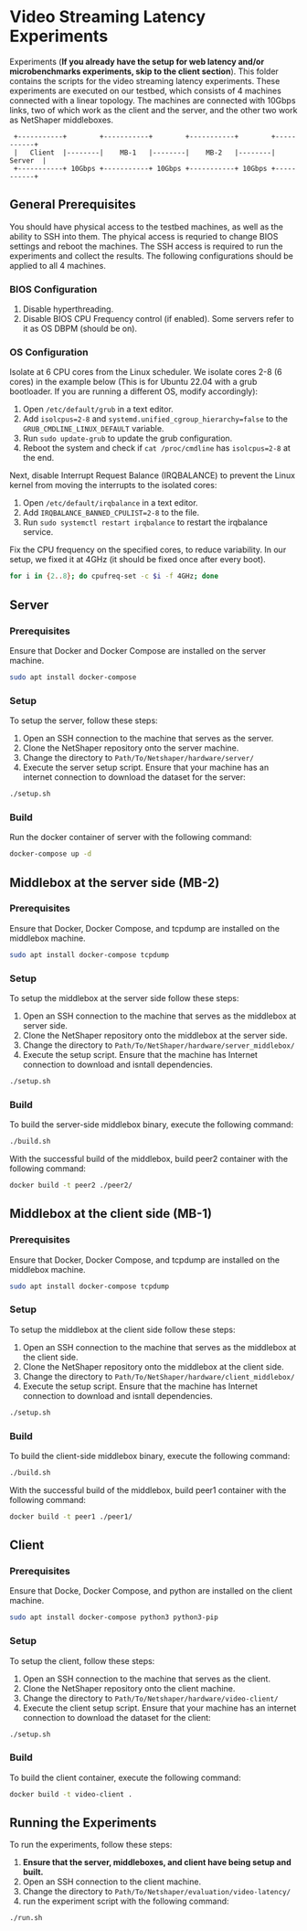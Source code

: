 # Video Streaming Latency Experiments
Experiments
(**If you already have the setup for web latency and/or microbenchmarks experiments, skip to the client section**). 
This folder contains the scripts for the video streaming latency experiments. 
These experiments are executed on our testbed, which consists of 4 machines connected with a linear topology.
The machines are connected with 10Gbps links, two of which work as the client and the server, and the other two work as NetShaper middleboxes.

     +-----------+        +-----------+        +-----------+        +-----------+
     |   Client  |--------|    MB-1   |--------|    MB-2   |--------|   Server  |
     +-----------+ 10Gbps +-----------+ 10Gbps +-----------+ 10Gbps +-----------+


## General Prerequisites
You should have physical access to the testbed machines, as well as the ability to SSH into them. The phyical access is requried to change BIOS settings and reboot the machines. The SSH access is required to run the experiments and collect the results.
The following configurations should be applied to all 4 machines. 

### BIOS Configuration
1. Disable hyperthreading.
2. Disable BIOS CPU Frequency control (if enabled). Some servers refer to it as OS DBPM (should be on).

### OS Configuration
Isolate at 6 CPU cores from the Linux scheduler. We isolate cores 2-8 (6 cores) in the example below (This is for Ubuntu 22.04 with a grub bootloader. If you are running a different OS, modify accordingly):
1. Open `/etc/default/grub` in a text editor.
2. Add `isolcpus=2-8` and `systemd.unified_cgroup_hierarchy=false` to the `GRUB_CMDLINE_LINUX_DEFAULT` variable.
3. Run `sudo update-grub` to update the grub configuration.
4. Reboot the system and check if `cat /proc/cmdline` has `isolcpus=2-8` at the end.

Next, disable Interrupt Request Balance (IRQBALANCE) to prevent the Linux kernel from moving the interrupts to the isolated cores:

1. Open `/etc/default/irqbalance` in a text editor.
2. Add `IRQBALANCE_BANNED_CPULIST=2-8` to the file.
3. Run `sudo systemctl restart irqbalance` to restart the irqbalance service.

Fix the CPU frequency on the specified cores, to reduce variability. In our setup, we fixed it at 4GHz (it should be fixed once after every boot).
```bash
for i in {2..8}; do cpufreq-set -c $i -f 4GHz; done
```

## Server
### Prerequisites 
Ensure that Docker and Docker Compose are installed on the server machine.
```bash
sudo apt install docker-compose
```

### Setup
To setup the server, follow these steps:  
1. Open an SSH connection to the machine that serves as the server.
2. Clone the NetShaper repository onto the server machine. 
3. Change the directory to `Path/To/Netshaper/hardware/server/`
4. Execute the server setup script. Ensure that your machine has an internet connection to download the dataset for the server:
```bash
./setup.sh
```

### Build
Run the docker container of server with the following command:
```bash
docker-compose up -d
```


## Middlebox at the server side (MB-2)
### Prerequisites
Ensure that Docker, Docker Compose, and tcpdump are installed on the middlebox machine.
```bash
sudo apt install docker-compose tcpdump
```

### Setup
To setup the middlebox at the server side follow these steps:
1. Open an SSH connection to the machine that serves as the middlebox at server side. 
2. Clone the NetShaper repository onto the middlebox at the server side.
3. Change the directory to `Path/To/NetShaper/hardware/server_middlebox/`
4. Execute the setup script. Ensure that the machine has Internet connection to download and isntall dependencies. 
```bash
./setup.sh
```

### Build
To build the server-side middlebox binary, execute the following command:
```bash
./build.sh
```
With the successful build of the middlebox, build peer2 container with the following command:
```bash
docker build -t peer2 ./peer2/
```


## Middlebox at the client side (MB-1)
### Prerequisites
Ensure that Docker, Docker Compose, and tcpdump are installed on the middlebox machine.
```bash
sudo apt install docker-compose tcpdump
```

### Setup
To setup the middlebox at the client side follow these steps:
1. Open an SSH connection to the machine that serves as the middlebox at the client side. 
2. Clone the NetShaper repository onto the middlebox at the client side.
3. Change the directory to `Path/To/NetShaper/hardware/client_middlebox/`
4. Execute the setup script. Ensure that the machine has Internet connection to download and isntall dependencies. 
```bash
./setup.sh
```

### Build
To build the client-side middlebox binary, execute the following command:
```bash
./build.sh
```
With the successful build of the middlebox, build peer1 container with the following command:
```bash
docker build -t peer1 ./peer1/
```


## Client
### Prerequisites
Ensure that Docke, Docker Compose, and python are installed on the client machine.
```bash
sudo apt install docker-compose python3 python3-pip
```

### Setup
To setup the client, follow these steps:  
1. Open an SSH connection to the machine that serves as the client.
2. Clone the NetShaper repository onto the client machine. 
3. Change the directory to `Path/To/Netshaper/hardware/video-client/`
4. Execute the client setup script. Ensure that your machine has an internet connection to download the dataset for the client:
```bash
./setup.sh
```


### Build 
To build the client container, execute the following command:
```bash
docker build -t video-client .
```

## Running the Experiments
To run the experiments, follow these steps:
1. **Ensure that the server, middleboxes, and client have being setup and built.**
2. Open an SSH connection to the client machine.
3. Change the directory to `Path/To/Netshaper/evaluation/video-latency/`
4. run the experiment script with the following command:
```bash
./run.sh
```